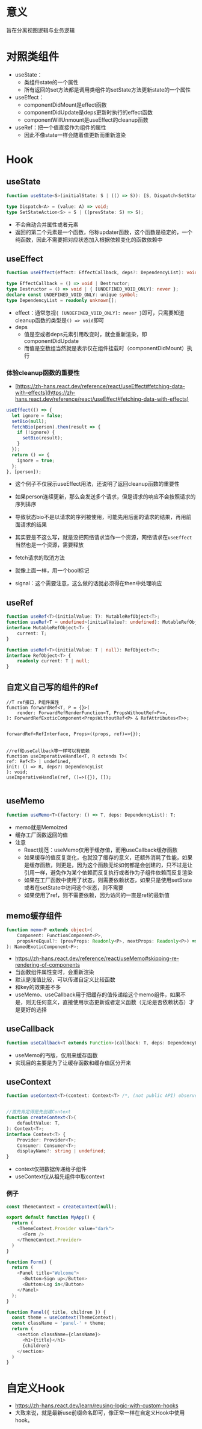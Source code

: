 # 意义
旨在分离视图逻辑与业务逻辑
# 对照类组件
- useState：
	- 类组件state的一个属性
	- 所有返回的set方法都是调用类组件的setState方法更新state的一个属性
- useEffect：
	- componentDidMount是effect函数
	- componentDidUpdate是deps更新时执行的effect函数
	- componentWillUnmount是useEffect的cleanup函数
- useRef：把一个值直接作为组件的属性
	- 因此不像state一样会随着值更新而重新渲染

# Hook
## useState
```ts
function useState<S>(initialState: S | (() => S)): [S, Dispatch<SetStateAction<S>>]

type Dispatch<A> = (value: A) => void;
type SetStateAction<S> = S | ((prevState: S) => S);
```
- 不会自动合并属性或者元素
- 返回的第二个元素是一个函数，俗称updater函数，这个函数是稳定的，一个纯函数，因此不需要把对应状态加入根据依赖变化的函数依赖中
## useEffect
```ts
function useEffect(effect: EffectCallback, deps?: DependencyList): void;

type EffectCallback = () => void | Destructor;
type Destructor = () => void | { [UNDEFINED_VOID_ONLY]: never };
declare const UNDEFINED_VOID_ONLY: unique symbol;
type DependencyList = readonly unknown[];
```

- effect：通常忽视`{ [UNDEFINED_VOID_ONLY]: never }`即可，只需要知道cleanup函数的类型是`() => void`即可
- deps
	- 值是空或者deps元素引用改变时，就会重新渲染，即componentDidUpdate
	- 而值是空数组当然就是表示仅在组件挂载时（componentDidMount）执行

### 体验cleanup函数的重要性
- [https://zh-hans.react.dev/reference/react/useEffect#fetching-data-with-effects](https://zh-hans.react.dev/reference/react/useEffect#fetching-data-with-effects)

```ts
useEffect(() => {
  let ignore = false;
  setBio(null);
  fetchBio(person).then(result => {
    if (!ignore) {
      setBio(result);
    }
  });
  return () => {
    ignore = true;
  };
}, [person]);
```

- 这个例子不仅展示useEffect用法，还说明了返回cleanup函数的重要性

- 如果person连续更新，那么会发送多个请求，但是请求的响应不会按照请求的序列排序
- 导致状态bio不是以请求的序列被使用，可能先用后面的请求的结果，再用前面请求的结果
- 其实要是不这么写，就是没把网络请求当作一个资源，网络请求在`useEffect`当然也是一个资源，需要释放

- fetch请求的取消方法

- 就像上面一样，用一个bool标记
- signal：这个需要注意，这么做的话就必须得在then中处理响应
## useRef
```ts
function useRef<T>(initialValue: T): MutableRefObject<T>;
function useRef<T = undefined>(initialValue?: undefined): MutableRefObject<T | undefined>;
interface MutableRefObject<T> {
	current: T;
}

function useRef<T>(initialValue: T | null): RefObject<T>;
interface RefObject<T> {
	readonly current: T | null;
}

```

## 自定义自己写的组件的Ref
```tsx
//T ref接口，P组件属性
function forwardRef<T, P = {}>(
	render: ForwardRefRenderFunction<T, PropsWithoutRef<P>>,
): ForwardRefExoticComponent<PropsWithoutRef<P> & RefAttributes<T>>;


forwardRef<RefInterface, Props>((props, ref)=>{});


//ref和useCallback等一样可以有依赖
function useImperativeHandle<T, R extends T>(
ref: Ref<T> | undefined, 
init: () => R, deps?: DependencyList
): void;
useImperativeHandle(ref, ()=>({}), []);


```


## useMemo
```ts
function useMemo<T>(factory: () => T, deps: DependencyList): T;
```
- memo就是Memoized
- 缓存工厂函数返回的值
- 注意
	- React规范：useMemo仅用于缓存值，而用useCallback缓存函数
	- 如果缓存的值反复变化，也就没了缓存的意义，还额外消耗了性能，如果是缓存函数，则更是，因为这个函数无论如何都是会创建的，只不过是让引用一样，避免作为某个依赖而反复执行或者作为子组件依赖而反复渲染
	- 如果在工厂函数中使用了状态，则需要依赖状态，如果只是使用setState或者在setState中访问这个状态，则不需要
	- 如果使用了ref，则不需要依赖，因为访问的一直是ref的最新值
## memo缓存组件
```ts
function memo<P extends object>(
	Component: FunctionComponent<P>,
	propsAreEqual?: (prevProps: Readonly<P>, nextProps: Readonly<P>) => boolean,
): NamedExoticComponent<P>;
```
- https://zh-hans.react.dev/reference/react/useMemo#skipping-re-rendering-of-components
- 当函数组件属性变时，会重新渲染
- 默认是浅值比较，可以传递自定义比较函数
- 和key的效果差不多
- useMemo、useCallback用于把缓存的值传递给这个memo组件，如果不是，则无任何意义，直接使用状态更新或者定义函数（无论是否依赖状态）才是更好的选择


## useCallback
```ts
function useCallback<T extends Function>(callback: T, deps: DependencyList): T;
```
- useMemo的丐版，仅用来缓存函数
- 实现目的主要是为了让缓存函数和缓存值区分开来


## useContext
```ts
function useContext<T>(context: Context<T> /*, (not public API) observedBits?: number|boolean */): T;


//首先肯定得是先创建Context
function createContext<T>(
	defaultValue: T,
): Context<T>;
interface Context<T> {
	Provider: Provider<T>;
	Consumer: Consumer<T>;
	displayName?: string | undefined;
}
```
- context仅把数据传递给子组件
- useContext仅从祖先组件中取context

### 例子

```ts
const ThemeContext = createContext(null);

export default function MyApp() {
  return (
    <ThemeContext.Provider value="dark">
      <Form />
    </ThemeContext.Provider>
  )
}

function Form() {
  return (
    <Panel title="Welcome">
      <Button>Sign up</Button>
      <Button>Log in</Button>
    </Panel>
  );
}

function Panel({ title, children }) {
  const theme = useContext(ThemeContext);
  const className = 'panel-' + theme;
  return (
    <section className={className}>
      <h1>{title}</h1>
      {children}
    </section>
  )
}
```

# 自定义Hook
- https://zh-hans.react.dev/learn/reusing-logic-with-custom-hooks
- 大致来说，就是最新use前缀命名即可，像正常一样在自定义Hook中使用hook。


